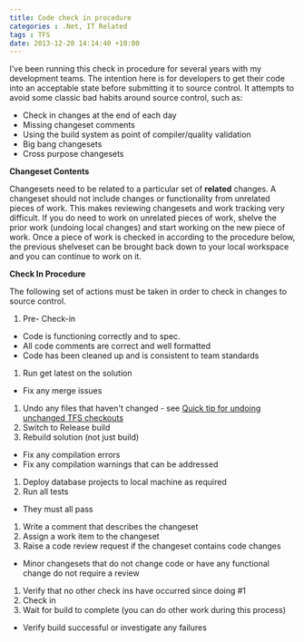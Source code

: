 ```yaml
---
title: Code check in procedure
categories : .Net, IT Related
tags : TFS
date: 2013-12-20 14:14:40 +10:00
---
```


I’ve been running this check in procedure for several years with my development teams. The intention here is for developers to get their code into an acceptable state before submitting it to source control. It attempts to avoid some classic bad habits around source control, such as:

* Check in changes at the end of each day
* Missing changeset comments
* Using the build system as point of compiler/quality validation
* Big bang changesets
* Cross purpose changesets

**Changeset Contents**

Changesets need to be related to a particular set of **related** changes. A changeset should not include changes or functionality from unrelated pieces of work. This makes reviewing changesets and work tracking very difficult. If you do need to work on unrelated pieces of work, shelve the prior work (undoing local changes) and start working on the new piece of work. Once a piece of work is checked in according to the procedure below, the previous shelveset can be brought back down to your local workspace and you can continue to work on it.

**Check In Procedure**

The following set of actions must be taken in order to check in changes to source control.

1. Pre- Check-in 
  * Code is functioning correctly and to spec.
  * All code comments are correct and well formatted
  * Code has been cleaned up and is consistent to team standards
1. Run get latest on the solution 
  * Fix any merge issues
1. Undo any files that haven't changed - see [Quick tip for undoing unchanged TFS checkouts][0]
1. Switch to Release build
1. Rebuild solution (not just build) 
  * Fix any compilation errors
  * Fix any compilation warnings that can be addressed
1. Deploy database projects to local machine as required
1. Run all tests 
  * They must all pass
1. Write a comment that describes the changeset
1. Assign a work item to the changeset
1. Raise a code review request if the changeset contains code changes 
  * Minor changesets that do not change code or have any functional change do not require a review
1. Verify that no other check ins have occurred since doing #1
1. Check in
1. Wait for build to complete (you can do other work during this process) 
  * Verify build successful or investigate any failures


[0]: /post/2009/09/09/Quick-tip-for-undoing-unchanged-TFS-checkouts.aspx
